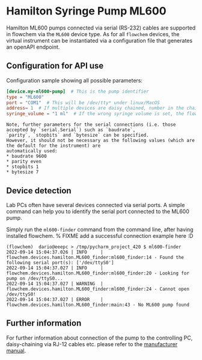 # Hamilton Syringe Pump ML600

Hamilton ML600 pumps connected via serial (RS-232) cables are supported in flowchem via the `ML600` device type.
As for all `flowchem` devices, the virtual instrument can be instantiated via a configuration file that generates an
openAPI endpoint.


## Configuration for API use
Configuration sample showing all possible parameters:

```toml
[device.my-ml600-pump]  # This is the pump identifier
type = "ML600"
port = "COM1"  # This will be /dev/tty* under linux/MacOS
address= 1  # If multiple devices are daisy chained, number in the chain 1=first...
syringe_volume = "1 ml"  # If the wrong syringe volume is set, the flow rate will be wrong.
```

```{note} Serial connection parameters
Note, further parameters for the serial connections (i.e. those accepted by `serial.Serial`) such as `baudrate`,
`parity`, `stopbits` and `bytesize` can be specified.
However, it should not be necessary as the following values (which are the default for the instrument) are
automatically used:
* baudrate 9600
* parity even
* stopbits 1
* bytesize 7
```

## Device detection
Lab PCs often have several devices connected via serial ports.
A simple command can help you to identify the serial port connected to the ML600 pump.

Simply run the `ml600-finder` command from the command line, after having installed flowchem.
% FIXME add a successful connection example here :D
```shell
(flowchem)  dario@eeepc > /tmp/pycharm_project_420 $ ml600-finder
2022-09-14 15:04:37.026 | INFO     | flowchem.devices.hamilton.ML600_finder:ml600_finder:14 - Found the following serial port(s): ['/dev/ttyS0']
2022-09-14 15:04:37.027 | INFO     | flowchem.devices.hamilton.ML600_finder:ml600_finder:20 - Looking for pump on /dev/ttyS0...
2022-09-14 15:04:37.027 | WARNING  | flowchem.devices.hamilton.ML600_finder:ml600_finder:24 - Cannot open /dev/ttyS0!
2022-09-14 15:04:37.027 | ERROR    | flowchem.devices.hamilton.ML600_finder:main:43 - No ML600 pump found
```


## Further information
For further information about connection of the pump to the controlling PC, daisy-chaining via RJ-12 cables etc.
please refer to the [manufacturer manual](./Microlab-600-RS-232-Communication-Manual.pdf).
